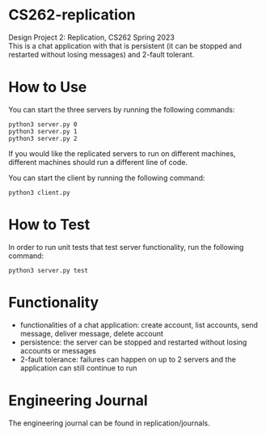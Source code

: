 # CS262-replication
Design Project 2: Replication, CS262 Spring 2023\
This is a chat application with that is persistent (it can be stopped and restarted without losing messages) and 2-fault tolerant.

# How to Use
You can start the three servers by running the following commands:
```console
python3 server.py 0
python3 server.py 1
python3 server.py 2
```
If you would like the replicated servers to run on different machines, different machines should run a different line of code.

You can start the client by running the following command:
```console
python3 client.py
```

# How to Test
In order to run unit tests that test server functionality, run the following command:
```console
python3 server.py test
```

# Functionality
- functionalities of a chat application: create account, list accounts, send message, deliver message, delete account
- persistence: the server can be stopped and restarted without losing accounts or messages
- 2-fault tolerance: failures can happen on up to 2 servers and the application can still continue to run

# Engineering Journal
The engineering journal can be found in replication/journals.
